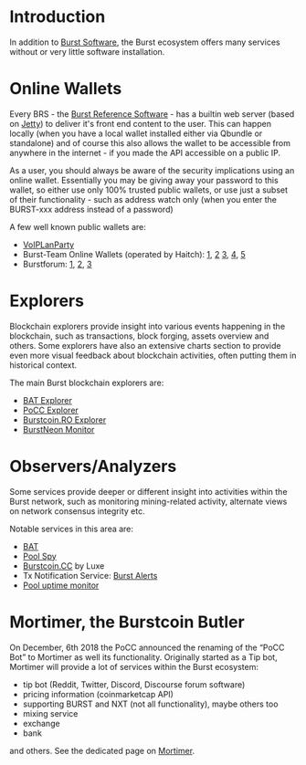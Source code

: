 Introduction
==============

In addition to [Burst Software](burst-software.md), the Burst ecosystem offers many services without or very little software installation.

Online Wallets
==============

Every BRS - the [Burst Reference Software](burst-reference-software.md) - has a builtin web server (based on [Jetty](https://www.eclipse.org/jetty/documentation/9.4.x/contributing-documentation.html)) to deliver it's front end content to the user. This can happen locally (when you have a local wallet installed either via Qbundle or standalone) and of course this also allows the wallet to be accessible from anywhere in the internet - if you made the API accessible on a public IP.

As a user, you should always be aware of the security implications using an online wallet. Essentially you may be giving away your password to this wallet, so either use only 100% trusted public wallets, or use just a subset of their functionality - such as address watch only (when you enter the BURST-xxx address instead of a password)

A few well known public wallets are:

-   [VoIPLanParty](https://voiplanparty.com:8125/index.html)
-   Burst-Team Online Wallets (operated by Haitch): [1](https://wallet1.burst-team.us:2083/index.html), [2](https://wallet2.burst-team.us:2083/index.html) [3](https://wallet3.burst-team.us:2083/index.html), [4](https://wallet4.burst-team.us:2083/index.html), [5](https://wallet5.burst-team.us:2083/index.html)
-   Burstforum: [1](https://wallet1.burstforum.net:2083/index.html), [2](https://wallet2.burstforum.net:2083/index.html), [3](https://wallet3.burstforum.net:2083/index.html)

Explorers
=========

Blockchain explorers provide insight into various events happening in the blockchain, such as transactions, block forging, assets overview and others. Some explorers have also an extensive charts section to provide even more visual feedback about blockchain activities, often putting them in historical context.

The main Burst blockchain explorers are:

-   [BAT Explorer](https://explorer.burstcoin.network/)
-   [PoCC Explorer](https://explore.burst.cryptoguru.org/)
-   [Burstcoin.RO Explorer](https://explore.burstcoin.ro/)
-   [BurstNeon Monitor](http://burstneon.com/monitor?id=16020314477710380875)

Observers/Analyzers
===================

Some services provide deeper or different insight into activities within the Burst network, such as monitoring mining-related activity, alternate views on network consensus integrity etc.

Notable services in this area are:

-   [BAT](https://explorer.burstcoin.network/?action=network_status)
-   [Pool Spy](https://starburst.pink/poolspy/)
-   [Burstcoin.CC](http://burstcoin.cc/) by Luxe
-   Tx Notification Service: [Burst Alerts](http://burstalerts.com/)
-   [Pool uptime monitor](https://uptime.statuscake.com/?TestID=M30iNz7TSq)

Mortimer, the Burstcoin Butler
==============================

On December, 6th 2018 the PoCC announced the renaming of the “PoCC Bot” to Mortimer as well its functionality. Originally started as a Tip bot, Mortimer will provide a lot of services within the Burst ecosystem:

-   tip bot (Reddit, Twitter, Discord, Discourse forum software)
-   pricing information (coinmarketcap API)
-   supporting BURST and NXT (not all functionality), maybe others too
-   mixing service
-   exchange
-   bank

and others. See the dedicated page on [Mortimer](mortimer.md).
